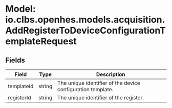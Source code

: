 # Model: io.clbs.openhes.models.acquisition.AddRegisterToDeviceConfigurationTemplateRequest

## Fields

| Field | Type | Description |
| --- | --- | --- |
| templateId | string | The unique identifier of the device configuration template. |
| registerId | string | The unique identifier of the register. |


